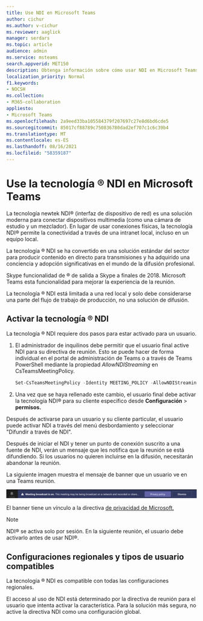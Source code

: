```yaml
---
title: Use NDI en Microsoft Teams
author: cichur
ms.author: v-cichur
ms.reviewer: aaglick
manager: serdars
ms.topic: article
audience: admin
ms.service: msteams
search.appverid: MET150
description: Obtenga información sobre cómo usar NDI en Microsoft Teams.
localization_priority: Normal
f1.keywords:
- NOCSH
ms.collection:
- M365-collaboration
appliesto:
- Microsoft Teams
ms.openlocfilehash: 2a9eed33ba105584379f207697c27e8d6bd6cde5
ms.sourcegitcommit: 85017cf88789c750836780dad2ef707c1c6c39b4
ms.translationtype: MT
ms.contentlocale: es-ES
ms.lasthandoff: 08/16/2021
ms.locfileid: "58359187"
---
```

# <a name="use-ndi-technology-in-microsoft-teams"></a>Use la tecnología ® NDI en Microsoft Teams

 La tecnología newtek NDI® (interfaz de dispositivo de red) es una solución moderna para conectar dispositivos multimedia (como una cámara de estudio y un mezclador). En lugar de usar conexiones físicas, la tecnología NDI® permite la conectividad a través de una intranet local, incluso en un equipo local.

La tecnología ® NDI se ha convertido en una solución estándar del sector para producir contenido en directo para transmisiones y ha adquirido una conciencia y adopción significativas en el mundo de la difusión profesional.

Skype funcionalidad de ® de salida a Skype a finales de 2018. Microsoft Teams esta funcionalidad para mejorar la experiencia de la reunión.

La tecnología ® NDI está limitada a una red local y solo debe considerarse una parte del flujo de trabajo de producción, no una solución de difusión.

## <a name="turn-on-ndi-technology"></a>Activar la tecnología ® NDI

La tecnología ® NDI requiere dos pasos para estar activado para un usuario.

1. El administrador de inquilinos debe permitir que el usuario final active NDI para su directiva de reunión. Esto se puede hacer de forma individual en el portal de administración de Teams o a través de Teams PowerShell mediante la propiedad _AllowNDIStreaming_ en CsTeamsMeetingPolicy.

    ```PowerShell
    Set-CsTeamsMeetingPolicy -Identity MEETING_POLICY -AllowNDIStreaming $true
    ```

2. Una vez que se haya rellenado este cambio, el usuario final debe activar la tecnología NDI® para su cliente específico desde **Configuración**  >  **permisos.**

Después de activarse para un usuario y su cliente particular, el usuario puede activar NDI a través del menú desbordamiento y seleccionar "Difundir a través de NDI".

Después de iniciar el NDI y tener un punto de conexión suscrito a una fuente de NDI, verán un mensaje que les notifica que la reunión se está difundiendo. Si los usuarios no quieren incluirse en la difusión, necesitarán abandonar la reunión.

La siguiente imagen muestra el mensaje de banner que un usuario ve en una Teams reunión.

![he NDI® banner de tecnología que se muestra en una Teams reunión.](media/NDI-disclosure.png)

El banner tiene un vínculo a la directiva [de privacidad de Microsoft.](https://aka.ms/teamsprivacy)

> [!NOTE]
> NDI® se activa solo por sesión. En la siguiente reunión, el usuario debe activarlo antes de usar NDI®.

## <a name="supported-locales-and-user-types"></a>Configuraciones regionales y tipos de usuario compatibles

La tecnología ® NDI es compatible con todas las configuraciones regionales.

El acceso al uso de NDI está determinado por la directiva de reunión para el usuario que intenta activar la característica. Para la solución más segura, no active la directiva NDI como una configuración global.
